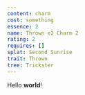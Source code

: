 ```yaml
---
content: charm
cost: something
essence: 2
name: Thrown e2 Charm 2
rating: 2
requires: []
splat: Second Sunrise
trait: Thrown
tree: Trickster
---
```


Hello **world**!
